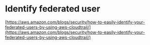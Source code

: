 # Identify federated user

[https://aws.amazon.com/blogs/security/how-to-easily-identify-your-federated-users-by-using-aws-cloudtrail/](https://aws.amazon.com/blogs/security/how-to-easily-identify-your-federated-users-by-using-aws-cloudtrail/)

